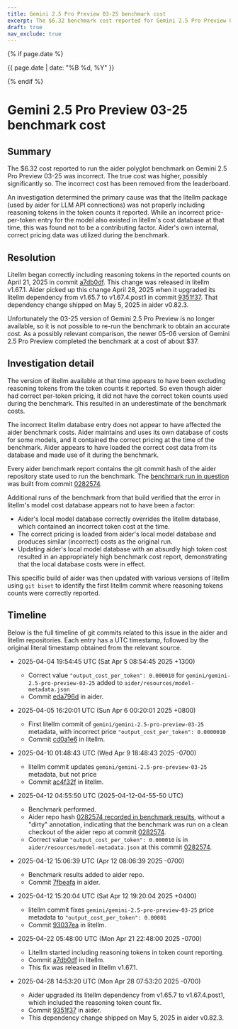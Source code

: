 ```yaml
---
title: Gemini 2.5 Pro Preview 03-25 benchmark cost
excerpt: The $6.32 benchmark cost reported for Gemini 2.5 Pro Preview 03-25 was incorrect.
draft: true
nav_exclude: true
---
```

{% if page.date %}
<p class="post-date">{{ page.date | date: "%B %d, %Y" }}</p>
{% endif %}

# Gemini 2.5 Pro Preview 03-25 benchmark cost

## Summary
The $6.32 cost reported to run the aider polyglot benchmark on
Gemini 2.5 Pro Preview 03-25 was incorrect.
The true cost was higher, possibly significantly so.
The incorrect cost has been removed from the leaderboard.

An investigation determined the primary cause was that the litellm
package (used by aider for LLM API connections) was not properly including reasoning tokens in 
the token counts it reported.
While an incorrect price-per-token entry for the model also existed in litellm's cost
database at that time, this was found not to be a contributing factor.
Aider's own internal, correct pricing data was utilized during the benchmark.

## Resolution

Litellm began correctly including reasoning tokens in the reported counts
on April 21, 2025 in 
commit [a7db0df](https://github.com/BerriAI/litellm/commit/a7db0df0434bfbac2b68ebe1c343b77955becb4b).
This change was released in litellm v1.67.1.
Aider picked up this change April 28, 2025 when it upgraded its litellm dependency 
from v1.65.7 to v1.67.4.post1
in commit [9351f37](https://github.com/Aider-AI/aider/commit/9351f37).
That dependency change shipped on May 5, 2025 in aider v0.82.3.

Unfortunately the 03-25 version of Gemini 2.5 Pro Preview is no longer available,
so it is not possible to re-run the benchmark to obtain an accurate cost.
As a possibly relevant comparison, the newer 05-06 version of Gemini 2.5 Pro Preview
completed the benchmark at a cost of about $37.

## Investigation detail

The version of litellm available at that time appears to have been
excluding reasoning tokens from the token counts it reported.
So even though aider had correct per-token pricing, it did not have the correct token counts
used during the benchmark.
This resulted in an underestimate of the benchmark costs.

The incorrect litellm database entry does not appear to have affected the aider benchmark costs.
Aider maintains and uses its own database of costs for some models, and it contained
the correct pricing at the time of the benchmark.
Aider appears to have
loaded the correct cost data from its database and made use of it during the benchmark.

Every aider benchmark report contains the git commit hash of the aider repository state used to
run the benchmark.
The 
[benchmark run in question](https://github.com/Aider-AI/aider/blob/edbfec0ce4e1fe86735c915cb425b0d8636edc32/aider/website/_data/polyglot_leaderboard.yml#L814)
was built from 
commit [0282574](https://github.com/Aider-AI/aider/commit/0282574).

Additional runs of the benchmark from that build verified that the error in litellm's
model cost database appears not to have been a factor:

- Aider's local model database correctly overrides the litellm database, which contained an incorrect token cost at the time.
- The correct pricing is loaded from aider's local model database and produces similar (incorrect) costs as the original run.
- Updating aider's local model database with an absurdly high token cost resulted in an appropriately high benchmark cost report, demonstrating that the local database costs were in effect.

This specific build of aider was then updated with various versions of litellm using `git biset`
to identify the first litellm commit where reasoning tokens counts were correctly reported.



## Timeline

Below is the full timeline of git commits related to this issue in the aider and litellm repositories.
Each entry has a UTC timestamp, followed by the original literal timestamp obtained from the
relevant source.

- 2025-04-04 19:54:45 UTC (Sat Apr 5 08:54:45 2025 +1300)
  - Correct value `"output_cost_per_token": 0.000010` for  `gemini/gemini-2.5-pro-preview-03-25` added to `aider/resources/model-metadata.json`
  - Commit [eda796d](https://github.com/Aider-AI/aider/commit/eda796d) in aider.

- 2025-04-05 16:20:01 UTC (Sun Apr 6 00:20:01 2025 +0800)
  - First litellm commit of `gemini/gemini-2.5-pro-preview-03-25` metadata, with incorrect price `"output_cost_per_token": 0.0000010`
  - Commit [cd0a1e6](https://github.com/BerriAI/litellm/commit/cd0a1e6) in litellm.

- 2025-04-10 01:48:43 UTC (Wed Apr 9 18:48:43 2025 -0700)
  - litellm commit updates `gemini/gemini-2.5-pro-preview-03-25` metadata, but not price
  - Commit [ac4f32f](https://github.com/BerriAI/litellm/commit/ac4f32f) in litellm.

- 2025-04-12 04:55:50 UTC (2025-04-12-04-55-50 UTC)
  - Benchmark performed.
  - Aider repo hash [0282574 recorded in benchmark results](https://github.com/Aider-AI/aider/blob/7fbeafa1cfd4ad83f7499417837cdfa6b16fe7a1/aider/website/_data/polyglot_leaderboard.yml#L814), without a "dirty" annotation, indicating that the benchmark was run on a clean checkout of the aider repo at commit [0282574](https://github.com/Aider-AI/aider/commit/0282574).
  - Correct value `"output_cost_per_token": 0.000010` is in `aider/resources/model-metadata.json` at this commit [0282574](https://github.com/Aider-AI/aider/blob/0282574/aider/resources/model-metadata.json#L357).

- 2025-04-12 15:06:39 UTC (Apr 12 08:06:39 2025 -0700)
  - Benchmark results added to aider repo.
  - Commit [7fbeafa](https://github.com/Aider-AI/aider/commit/7fbeafa) in aider.

- 2025-04-12 15:20:04 UTC (Sat Apr 12 19:20:04 2025 +0400)
  - litellm commit fixes `gemini/gemini-2.5-pro-preview-03-25` price metadata to `"output_cost_per_token": 0.00001`
  - Commit [93037ea](https://github.com/BerriAI/litellm/commit/93037ea) in litellm.

- 2025-04-22 05:48:00 UTC (Mon Apr 21 22:48:00 2025 -0700)
  - Litellm started including reasoning tokens in token count reporting.
  - Commit [a7db0df](https://github.com/BerriAI/litellm/commit/a7db0df0434bfbac2b68ebe1c343b77955becb4b) in litellm.
  - This fix was released in litellm v1.67.1.

- 2025-04-28 14:53:20 UTC (Mon Apr 28 07:53:20 2025 -0700)
  - Aider upgraded its litellm dependency from v1.65.7 to v1.67.4.post1, which included the reasoning token count fix.
  - Commit [9351f37](https://github.com/Aider-AI/aider/commit/9351f37) in aider.
  - This dependency change shipped on May 5, 2025 in aider v0.82.3.

